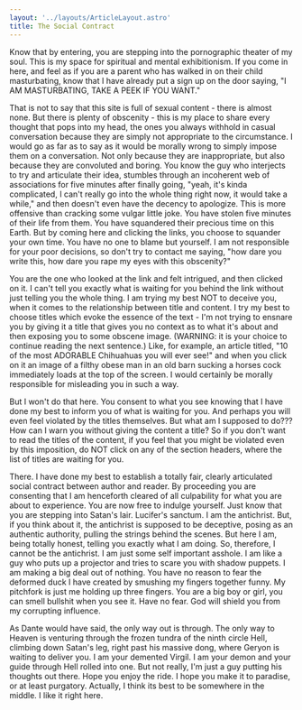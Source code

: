 ```yaml
---
layout: '../layouts/ArticleLayout.astro'
title: The Social Contract
---
```


Know that by entering, you are stepping into the pornographic theater of my soul. This is my space for spiritual and mental exhibitionism.
If you come in here, and feel as if you are a parent who has walked in on their child masturbating,
know that I have already put a sign up on the door saying, "I AM MASTURBATING, TAKE A PEEK IF YOU WANT."

That is not to say that this site is full of sexual content - there is almost none. But there is plenty of obscenity -
this is my place to share every thought that pops into my head, the ones you always withhold in casual conversation
because they are simply not appropriate to the circumstance. I would go as far as to say as it would be morally wrong to simply impose them on a conversation.
Not only because they are inappropriate, but also because they are convoluted and boring.
You know the guy who interjects to try and articulate their idea, stumbles through an incoherent web of associations for five minutes after finally going,
"yeah, it's kinda complicated, I can't really go into the whole thing right now, it would take a while," and then doesn't even have the decency to apologize.
This is more offensive than cracking some vulgar little joke. You have stolen five minutes of their life from them. You have squandered their precious time on this Earth.
But by coming here and clicking the links, you choose to squander your own time. You have no one to blame but yourself.
I am not responsible for your poor decisions, so don't try to contact me saying, "how dare you write this, how dare you rape my eyes with this obscenity?"

You are the one who looked at the link and felt intrigued, and then clicked on it.
I can't tell you exactly what is waiting for you behind the link without just telling you the whole thing.
I am trying my best NOT to deceive you, when it comes to the relationship between title and content.
I try my best to choose titles which evoke the essence of the text -
I'm not trying to ensnare you by giving it a title that gives you no context as to what it's about and then exposing you to some obscene image.
(WARNING: it is your choice to continue reading the next sentence.)
Like, for example, an article titled, "10 of the most ADORABLE Chihuahuas you will ever see!"
and when you click on it an image of a filthy obese man in an old barn sucking a horses cock immediately loads at the top of the screen.
I would certainly be morally responsible for misleading you in such a way.

But I won't do that here. You consent to what you see knowing that I have done my best to inform you of what is waiting for you.
And perhaps you will even feel violated by the titles themselves. But what am I supposed to do??? How can I warn you without giving the content a title?
So if you don't want to read the titles of the content, if you feel that you might be violated even by this imposition, do NOT click on any of the section headers,
where the list of titles are waiting for you.

There. I have done my best to establish a totally fair, clearly articulated social contract between author and reader.
By proceeding you are consenting that I am henceforth cleared of all culpability for what you are about to experience.
You are now free to indulge yourself. Just know that you are stepping into Satan's lair. Lucifer's sanctum. I am the antichrist.
But, if you think about it, the antichrist is supposed to be deceptive, posing as an authentic authority, pulling the strings behind the scenes.
But here I am, being totally honest, telling you exactly what I am doing. So, therefore, I cannot be the antichrist. I am just some self important asshole.
I am like a guy who puts up a projector and tries to scare you with shadow puppets. I am making a big deal out of nothing.
You have no reason to fear the deformed duck I have created by smushing my fingers together funny. My pitchfork is just me holding up three fingers.
You are a big boy or girl, you can smell bullshit when you see it. Have no fear. God will shield you from my corrupting influence.

As Dante would have said, the only way out is through. The only way to Heaven is venturing through the frozen tundra of the ninth circle Hell,
climbing down Satan's leg, right past his massive dong, where Geryon is waiting to deliver you. I am your demented Virgil.
I am your demon and your guide through Hell rolled into one. But not really, I'm just a guy putting his thoughts out there. Hope you enjoy the ride.
I hope you make it to paradise, or at least purgatory. Actually, I think its best to be somewhere in the middle. I like it right here.



